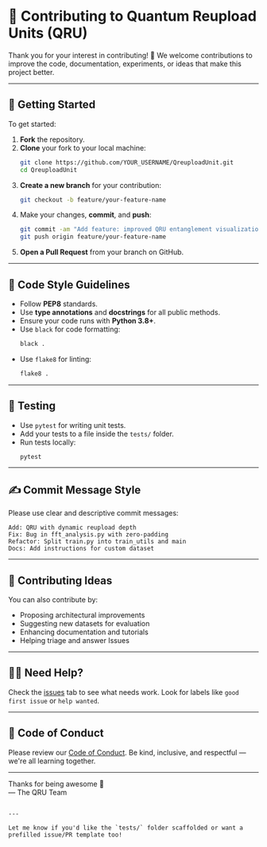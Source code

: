 # 🤝 Contributing to Quantum Reupload Units (QRU)

Thank you for your interest in contributing! 🎉 We welcome contributions to improve the code, documentation, experiments, or ideas that make this project better.

---

## 📌 Getting Started

To get started:

1. **Fork** the repository.
2. **Clone** your fork to your local machine:
   ```bash
   git clone https://github.com/YOUR_USERNAME/QreuploadUnit.git
   cd QreuploadUnit
   ```
3. **Create a new branch** for your contribution:
   ```bash
   git checkout -b feature/your-feature-name
   ```
4. Make your changes, **commit**, and **push**:
   ```bash
   git commit -am "Add feature: improved QRU entanglement visualization"
   git push origin feature/your-feature-name
   ```
5. **Open a Pull Request** from your branch on GitHub.

---

## 🧪 Code Style Guidelines

- Follow **PEP8** standards.
- Use **type annotations** and **docstrings** for all public methods.
- Ensure your code runs with **Python 3.8+**.
- Use `black` for code formatting:
  ```bash
  black .
  ```
- Use `flake8` for linting:
  ```bash
  flake8 .
  ```

---

## 🧪 Testing

- Use `pytest` for writing unit tests.
- Add your tests to a file inside the `tests/` folder.
- Run tests locally:
  ```bash
  pytest
  ```

---

## ✍️ Commit Message Style

Please use clear and descriptive commit messages:

```
Add: QRU with dynamic reupload depth
Fix: Bug in fft_analysis.py with zero-padding
Refactor: Split train.py into train_utils and main
Docs: Add instructions for custom dataset
```

---

## 🧠 Contributing Ideas

You can also contribute by:
- Proposing architectural improvements
- Suggesting new datasets for evaluation
- Enhancing documentation and tutorials
- Helping triage and answer Issues

---

## 🙋‍♀️ Need Help?

Check the [issues](https://github.com/YOUR_USERNAME/QreuploadUnit/issues) tab to see what needs work. Look for labels like `good first issue` or `help wanted`.

---

## 🧡 Code of Conduct

Please review our [Code of Conduct](./CODE_OF_CONDUCT.md). Be kind, inclusive, and respectful — we're all learning together.

---

Thanks for being awesome 🙌  
— The QRU Team
```

---

Let me know if you'd like the `tests/` folder scaffolded or want a prefilled issue/PR template too!
